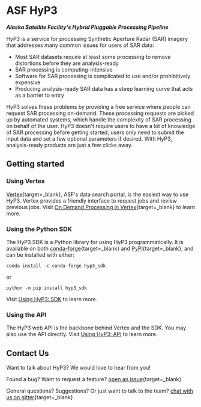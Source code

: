 # ASF HyP3

***Alaska Satellite Facility's Hybrid Pluggable Processing Pipeline***

HyP3 is a service for processing Synthetic Aperture Radar (SAR) imagery that addresses many common issues for users of
SAR data:

* Most SAR datasets require at least some processing to remove distortions before they are analysis-ready
* SAR processing is computing-intensive
* Software for SAR processing is complicated to use and/or prohibitively expensive
* Producing analysis-ready SAR data has a steep learning curve that acts as a barrier to entry

HyP3 solves these problems by providing a free service where people can request SAR processing on-demand. These
processing requests are picked up by automated systems, which handle the complexity of SAR processing on behalf of the
user. HyP3 doesn't require users to have a lot of knowledge of SAR processing before getting started; users only need to
submit the input data and set a few optional parameters if desired. With HyP3, analysis-ready products are just a few
clicks away.

## Getting started

### Using Vertex

[Vertex](https://search.asf.alaska.edu/){target=_blank}, ASF's data search portal, is the easiest way to use HyP3.
Vertex provides a friendly interface to request jobs and review previous jobs. Visit
[On Demand Processing in Vertex](https://search.asf.alaska.edu/#/?topic=onDemand){target=_blank} to learn more.

### Using the Python SDK

The HyP3 SDK is a Python library for using HyP3 programmatically. It is available on both
[conda-forge](https://anaconda.org/conda-forge/hyp3_sdk){target=_blank} and
[PyPI](https://pypi.org/project/hyp3-sdk/){target=_blank}, and can be installed with either:
```
conda install -c conda-forge hyp3_sdk
```

or
```
python -m pip install hyp3_sdk
```

Visit [Using HyP3: SDK](using/sdk.md) to learn more.

### Using the API

The HyP3 web API is the backbone behind Vertex and the SDK. You may also use the API directly. Visit
[Using HyP3: API](using/api.md) to learn more.

## Contact Us

Want to talk about HyP3? We would love to hear from you!

Found a bug? Want to request a feature?
[open an issue](https://github.com/ASFHyP3/ASFHyP3/issues/new){target=_blank}

General questions? Suggestions? Or just want to talk to the team?
[chat with us on gitter](https://gitter.im/ASFHyP3/community){target=_blank}
